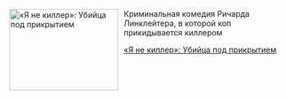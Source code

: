 <!--2025-04-29 10:15:31-->
<div class="yb">
  <div class="rss kino_kino"><a href="https://www.kino-teatr.ru/kino/art/tv/7419/" title="«Я не киллер»: Убийца под прикрытием"><img src="https://www.kino-teatr.ru/art/9/1/7419/poster.jpg" width="196" height="147" align="left" hspace="5" style="margin: 0px 10px 0px 5px" alt="«Я не киллер»: Убийца под прикрытием"/></a>Криминальная комедия Ричарда Линклейтера, в которой коп прикидывается киллером <p class="titl"><a href="https://www.kino-teatr.ru/kino/art/tv/7419/">«Я не киллер»: Убийца под прикрытием</a></p></div>
</div>

